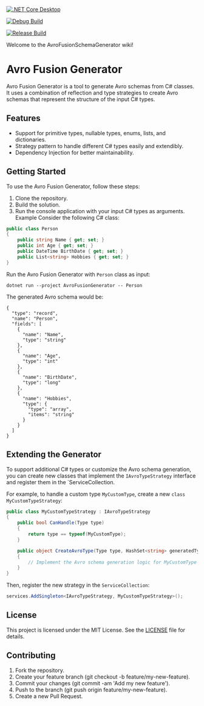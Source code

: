 [![.NET Core Desktop](https://github.com/dineshtripathi/AvroFusionSchemaGenerator/actions/workflows/dotnet-desktop.yml/badge.svg)](https://github.com/dineshtripathi/AvroFusionSchemaGenerator/actions/workflows/dotnet-desktop.yml)

[![Debug Build](https://github.com/dineshtripathi/AvroFusionSchemaGenerator/actions/workflows/dotnet-desktop.yml/badge.svg)](https://github.com/dineshtripathi/AvroFusionSchemaGenerator/actions/workflows/dotnet-desktop.yml/badge.svg?label=Debug)

[![Release Build](https://github.com/dineshtripathi/AvroFusionSchemaGenerator/actions/workflows/dotnet-desktop.yml/badge.svg)](https://github.com/dineshtripathi/AvroFusionSchemaGenerator/actions/workflows/dotnet-desktop.yml/badge.svg?label=Release)

Welcome to the AvroFusionSchemaGenerator wiki!

# Avro Fusion Generator
Avro Fusion Generator is a tool to generate Avro schemas from C# classes. It uses a combination of reflection and type strategies to create Avro schemas that represent the structure of the input C# types.

## Features
* Support for primitive types, nullable types, enums, lists, and dictionaries.
* Strategy pattern to handle different C# types easily and extendibly.
* Dependency Injection for better maintainability.
## Getting Started
To use the Avro Fusion Generator, follow these steps:

1. Clone the repository.
1. Build the solution.
1. Run the console application with your input C# types as arguments.
Example
Consider the following C# class:
```csharp
public class Person
{
    public string Name { get; set; }
    public int Age { get; set; }
    public DateTime BirthDate { get; set; }
    public List<string> Hobbies { get; set; }
}
```

Run the Avro Fusion Generator with `Person` class as input:

```dotnet run --project AvroFusionGenerator -- Person```

The generated Avro schema would be:

```avsc
{
  "type": "record",
  "name": "Person",
  "fields": [
    {
      "name": "Name",
      "type": "string"
    },
    {
      "name": "Age",
      "type": "int"
    },
    {
      "name": "BirthDate",
      "type": "long"
    },
    {
      "name": "Hobbies",
      "type": {
        "type": "array",
        "items": "string"
      }
    }
  ]
}
```

## Extending the Generator
To support additional C# types or customize the Avro schema generation, you can create new classes that implement the `IAvroTypeStrategy` interface and register them in the `ServiceCollection.

For example, to handle a custom type `MyCustomType`, create a new `class MyCustomTypeStrategy`:

```csharp
public class MyCustomTypeStrategy : IAvroTypeStrategy
{
    public bool CanHandle(Type type)
    {
        return type == typeof(MyCustomType);
    }

    public object CreateAvroType(Type type, HashSet<string> generatedTypes)
    {
        // Implement the Avro schema generation logic for MyCustomType
    }
}
```
Then, register the new strategy in the `ServiceCollection`:

```csharp
services.AddSingleton<IAvroTypeStrategy, MyCustomTypeStrategy>();
```

## License
This project is licensed under the MIT License. See the [LICENSE](https://chat.openai.com/c/LICENSE) file for details.

## Contributing
1. Fork the repository.
1. Create your feature branch (git checkout -b feature/my-new-feature).
1. Commit your changes (git commit -am 'Add my new feature').
1. Push to the branch (git push origin feature/my-new-feature).
1. Create a new Pull Request.

